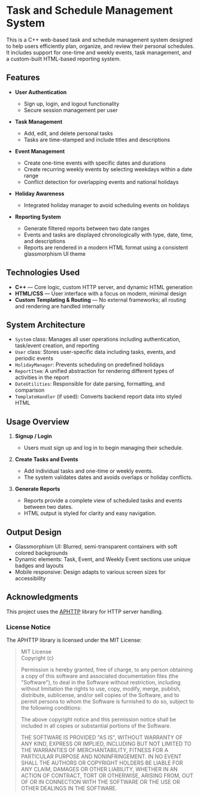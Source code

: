 # Task and Schedule Management System

This is a C++ web-based task and schedule management system designed to help users efficiently plan, organize, and review their personal schedules. It includes support for one-time and weekly events, task management, and a custom-built HTML-based reporting system.

## Features

- **User Authentication**
  - Sign up, login, and logout functionality
  - Secure session management per user

- **Task Management**
  - Add, edit, and delete personal tasks
  - Tasks are time-stamped and include titles and descriptions

- **Event Management**
  - Create one-time events with specific dates and durations
  - Create recurring weekly events by selecting weekdays within a date range
  - Conflict detection for overlapping events and national holidays

- **Holiday Awareness**
  - Integrated holiday manager to avoid scheduling events on holidays

- **Reporting System**
  - Generate filtered reports between two date ranges
  - Events and tasks are displayed chronologically with type, date, time, and descriptions
  - Reports are rendered in a modern HTML format using a consistent glassmorphism UI theme

## Technologies Used

- **C++** — Core logic, custom HTTP server, and dynamic HTML generation
- **HTML/CSS** — User interface with a focus on modern, minimal design
- **Custom Templating & Routing** — No external frameworks; all routing and rendering are handled internally

## System Architecture

- `System` class: Manages all user operations including authentication, task/event creation, and reporting
- `User` class: Stores user-specific data including tasks, events, and periodic events
- `HolidayManager`: Prevents scheduling on predefined holidays
- `ReportItem`: A unified abstraction for rendering different types of activities in the report
- `DateUtilities`: Responsible for date parsing, formatting, and comparison
- `TemplateHandler` (if used): Converts backend report data into styled HTML

## Usage Overview

1. **Signup / Login**
   - Users must sign up and log in to begin managing their schedule.

2. **Create Tasks and Events**
   - Add individual tasks and one-time or weekly events.
   - The system validates dates and avoids overlaps or holiday conflicts.

3. **Generate Reports**
   - Reports provide a complete view of scheduled tasks and events between two dates.
   - HTML output is styled for clarity and easy navigation.

## Output Design

- Glassmorphism UI: Blurred, semi-transparent containers with soft colored backgrounds
- Dynamic elements: Task, Event, and Weekly Event sections use unique badges and layouts
- Mobile responsive: Design adapts to various screen sizes for accessibility

## Acknowledgments

This project uses the [APHTTP](https://github.com/username/APHTTP) library for HTTP server handling.

### License Notice

The APHTTP library is licensed under the MIT License:

> MIT License  
> Copyright (c)  
>  
> Permission is hereby granted, free of charge, to any person obtaining a copy of this software and associated documentation files (the "Software"), to deal in the Software without restriction, including without limitation the rights to use, copy, modify, merge, publish, distribute, sublicense, and/or sell copies of the Software, and to permit persons to whom the Software is furnished to do so, subject to the following conditions:  
>  
> The above copyright notice and this permission notice shall be included in all copies or substantial portions of the Software.  
>  
> THE SOFTWARE IS PROVIDED "AS IS", WITHOUT WARRANTY OF ANY KIND, EXPRESS OR IMPLIED, INCLUDING BUT NOT LIMITED TO THE WARRANTIES OF MERCHANTABILITY, FITNESS FOR A PARTICULAR PURPOSE AND NONINFRINGEMENT. IN NO EVENT SHALL THE AUTHORS OR COPYRIGHT HOLDERS BE LIABLE FOR ANY CLAIM, DAMAGES OR OTHER LIABILITY, WHETHER IN AN ACTION OF CONTRACT, TORT OR OTHERWISE, ARISING FROM, OUT OF OR IN CONNECTION WITH THE SOFTWARE OR THE USE OR OTHER DEALINGS IN THE SOFTWARE.
